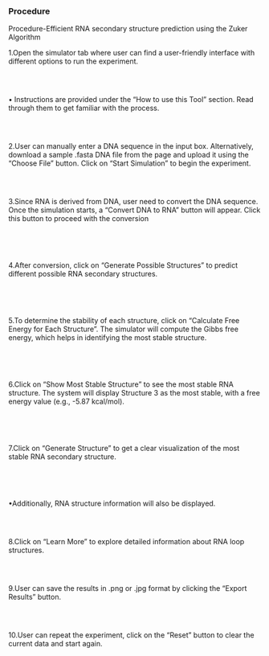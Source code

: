 ### Procedure

Procedure-Efficient RNA secondary structure prediction using the Zuker Algorithm

1.Open the simulator tab where user can find a user-friendly interface with different options to run the experiment. 


<img src="images/p1.png" title="" />


&nbsp;

•	Instructions are provided under the “How to use this Tool” section. Read through them to get familiar with the process.

<img src="images/p2.png" title="" />







&nbsp;

2.User can manually enter a DNA sequence in the input box. Alternatively, download a sample .fasta DNA file from the page and upload it using the “Choose File” button. Click on “Start Simulation” to begin the experiment.

<img src="images/p3.png" title="" />

&nbsp;

3.Since RNA is derived from DNA, user need to convert the DNA sequence. Once the simulation starts, a “Convert DNA to RNA” button will appear. Click this button to proceed with the conversion

<img src="images/p4.png" title="" />




<img src="images/p5.png" title="" />

&nbsp;

4.After conversion, click on “Generate Possible Structures” to predict different possible RNA secondary structures.


<img src="images/p6.png" title="" />




<img src="images/p7.png" title="" />

&nbsp;

5.To determine the stability of each structure, click on “Calculate Free Energy for Each Structure”. The simulator will compute the Gibbs free energy, which helps in identifying the most stable structure.


<img src="images/p8.png" title="" />




<img src="images/p9.png" title="" />

&nbsp;

6.Click on “Show Most Stable Structure” to see the most stable RNA structure. The system will display Structure 3 as the most stable, with a free energy value (e.g., -5.87 kcal/mol).


<img src="images/p10.png" title="" />




<img src="images/p11.png" title="" />

&nbsp;


7.Click on “Generate Structure” to get a clear visualization of the most stable RNA secondary structure. 



<img src="images/p12.png" title="" />




<img src="images/p13.png" title="" />

&nbsp;




•Additionally, RNA structure information will also be displayed.



<img src="images/p14.png" title="" />

&nbsp;


8.Click on “Learn More” to explore detailed information about RNA loop structures.


<img src="images/p15.png" title="" />

&nbsp;




9.User  can save the results in .png or .jpg format by clicking the “Export Results” button.



<img src="images/p16.png" title="" />

&nbsp;



10.User can  repeat the experiment, click on the “Reset” button to clear the current data and start again.


<img src="images/p17.png" title="" />

&nbsp;

